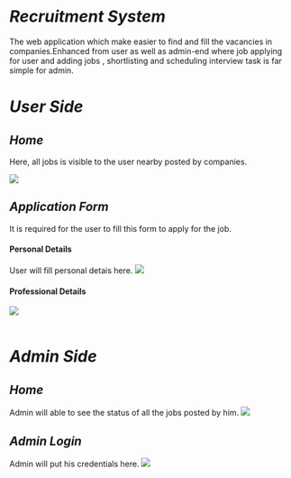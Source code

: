 <h1><i>Recruitment System</i></h1>
  <p>The web application which make easier to find and fill the vacancies in companies.Enhanced from user as well as admin-end where job applying for user and adding jobs , shortlisting and scheduling interview task is far simple for admin.</p>  
  
  
  <h1><i>User Side</i></h1>
    
  <h2><i>Home</i></h2>
    <p>Here, all jobs is visible to the user nearby posted by companies.</p>
    <img src = "https://user-images.githubusercontent.com/93570605/162711251-f24a367e-9657-409e-bf1b-18b9aafbab30.png"></img>
    <br/>
  <h2><i>Application Form</i></h2> 
  <p>It is required for the user to fill this form to apply for the job.</p>
  <h4>Personal Details</h4>
  User will fill personal detais here.
  <img src = "https://user-images.githubusercontent.com/93570605/162713126-e8e03363-6400-4a7a-af2e-feaf9b92c3f7.png"></img> 
  <br/>
    <h4>Professional Details</h4>
  <img src = "https://user-images.githubusercontent.com/93570605/162714016-a6ae5516-5083-4f9c-b10b-670a7d0a952b.png"></img>
  <br/></br>
  
   <h1><i>Admin Side</i></h1>
   
   <h2><i>Home</i></h2>
   Admin will able to see the status of all the jobs posted by him.
    <img src = "https://user-images.githubusercontent.com/93570605/162715383-ca9ead67-7412-4230-8190-6a2349a30da9.png"></img>
    
   <h2><i>Admin Login</i></h2>
   Admin will put his credentials here.
   <img src = "https://user-images.githubusercontent.com/93570605/162716125-feb6965a-b1bf-43cc-a674-86f01ce1cbad.png"</img>
   
   
